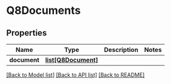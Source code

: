 # Q8Documents

## Properties
Name | Type | Description | Notes
------------ | ------------- | ------------- | -------------
**document** | [**list[Q8Document]**](Q8Document.md) |  | 

[[Back to Model list]](../README.md#documentation-for-models) [[Back to API list]](../README.md#documentation-for-api-endpoints) [[Back to README]](../README.md)

